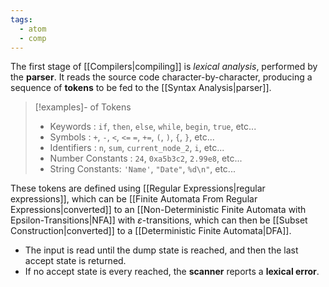 ```yaml
---
tags:
  - atom
  - comp
---
```

The first stage of [[Compilers|compiling]] is *lexical analysis*, performed by the **parser**. It reads the source code character-by-character, producing a sequence of **tokens** to be fed to the [[Syntax Analysis|parser]].

> [!examples]- of Tokens
> - Keywords : `if`, `then`, `else`, `while`, `begin`, `true`, etc...
> - Symbols : `+`, `-`, `<`, `<=` `=`, `+=`, `(`, `)`, `{`, `}`, etc...
> - Identifiers : `n`, `sum`, `current_node_2`, `i`, etc...
> - Number Constants : `24`, `0xa5b3c2`, `2.99e8`, etc...
> - String Constants: `'Name'`, `"Date"`, `%d\n"`, etc...

These tokens are defined using [[Regular Expressions|regular expressions]], which can be [[Finite Automata From Regular Expressions|converted]] to an [[Non-Deterministic Finite Automata with Epsilon-Transitions|NFA]] with $\varepsilon$-transitions, which can then be [[Subset Construction|converted]] to a [[Deterministic Finite Automata|DFA]].
- The input is read until the dump state is reached, and then the last accept state is returned.
- If no accept state is every reached, the **scanner** reports a **lexical error**.
